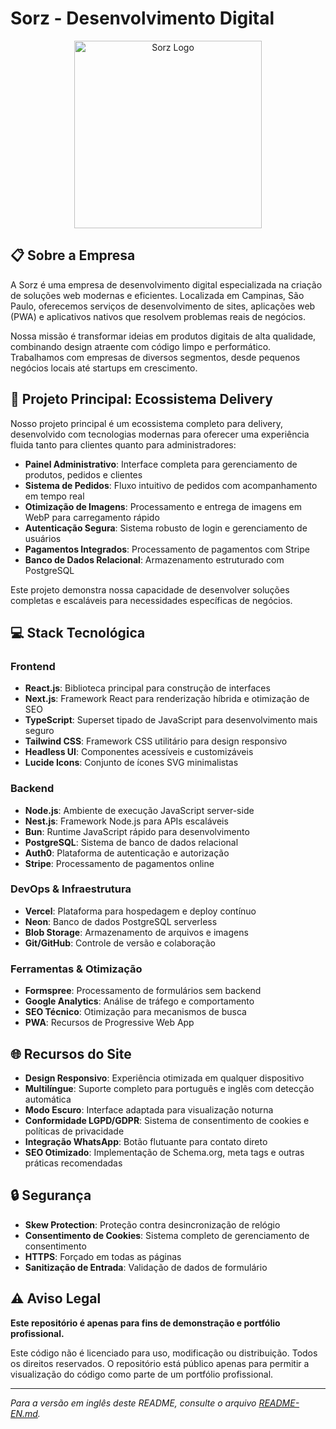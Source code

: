 # Sorz - Desenvolvimento Digital

<p align="center">
  <img src="https://d7hd88ngyqaw6jtz.public.blob.vercel-storage.com/logo.webp" alt="Sorz Logo" width="300" />
</p>

## 📋 Sobre a Empresa

A Sorz é uma empresa de desenvolvimento digital especializada na criação de soluções web modernas e eficientes. Localizada em Campinas, São Paulo, oferecemos serviços de desenvolvimento de sites, aplicações web (PWA) e aplicativos nativos que resolvem problemas reais de negócios.

Nossa missão é transformar ideias em produtos digitais de alta qualidade, combinando design atraente com código limpo e performático. Trabalhamos com empresas de diversos segmentos, desde pequenos negócios locais até startups em crescimento.

## 🚀 Projeto Principal: Ecossistema Delivery

Nosso projeto principal é um ecossistema completo para delivery, desenvolvido com tecnologias modernas para oferecer uma experiência fluida tanto para clientes quanto para administradores:

- **Painel Administrativo**: Interface completa para gerenciamento de produtos, pedidos e clientes
- **Sistema de Pedidos**: Fluxo intuitivo de pedidos com acompanhamento em tempo real
- **Otimização de Imagens**: Processamento e entrega de imagens em WebP para carregamento rápido
- **Autenticação Segura**: Sistema robusto de login e gerenciamento de usuários
- **Pagamentos Integrados**: Processamento de pagamentos com Stripe
- **Banco de Dados Relacional**: Armazenamento estruturado com PostgreSQL

Este projeto demonstra nossa capacidade de desenvolver soluções completas e escaláveis para necessidades específicas de negócios.

## 💻 Stack Tecnológica

### Frontend
- **React.js**: Biblioteca principal para construção de interfaces
- **Next.js**: Framework React para renderização híbrida e otimização de SEO
- **TypeScript**: Superset tipado de JavaScript para desenvolvimento mais seguro
- **Tailwind CSS**: Framework CSS utilitário para design responsivo
- **Headless UI**: Componentes acessíveis e customizáveis
- **Lucide Icons**: Conjunto de ícones SVG minimalistas

### Backend
- **Node.js**: Ambiente de execução JavaScript server-side
- **Nest.js**: Framework Node.js para APIs escaláveis
- **Bun**: Runtime JavaScript rápido para desenvolvimento
- **PostgreSQL**: Sistema de banco de dados relacional
- **Auth0**: Plataforma de autenticação e autorização
- **Stripe**: Processamento de pagamentos online

### DevOps & Infraestrutura
- **Vercel**: Plataforma para hospedagem e deploy contínuo
- **Neon**: Banco de dados PostgreSQL serverless
- **Blob Storage**: Armazenamento de arquivos e imagens
- **Git/GitHub**: Controle de versão e colaboração

### Ferramentas & Otimização
- **Formspree**: Processamento de formulários sem backend
- **Google Analytics**: Análise de tráfego e comportamento
- **SEO Técnico**: Otimização para mecanismos de busca
- **PWA**: Recursos de Progressive Web App

## 🌐 Recursos do Site

- **Design Responsivo**: Experiência otimizada em qualquer dispositivo
- **Multilíngue**: Suporte completo para português e inglês com detecção automática
- **Modo Escuro**: Interface adaptada para visualização noturna
- **Conformidade LGPD/GDPR**: Sistema de consentimento de cookies e políticas de privacidade
- **Integração WhatsApp**: Botão flutuante para contato direto
- **SEO Otimizado**: Implementação de Schema.org, meta tags e outras práticas recomendadas

## 🔒 Segurança

- **Skew Protection**: Proteção contra desincronização de relógio
- **Consentimento de Cookies**: Sistema completo de gerenciamento de consentimento
- **HTTPS**: Forçado em todas as páginas
- **Sanitização de Entrada**: Validação de dados de formulário

## ⚠️ Aviso Legal

**Este repositório é apenas para fins de demonstração e portfólio profissional.**

Este código não é licenciado para uso, modificação ou distribuição. Todos os direitos reservados.
O repositório está público apenas para permitir a visualização do código como parte de um portfólio profissional.

---

*Para a versão em inglês deste README, consulte o arquivo [README-EN.md](README-EN.md).*
